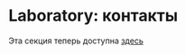 # Laboratory: контакты

Эта секция теперь доступна [здесь](https://adslbarxatov.github.io/DPArray/ru#section-5)
